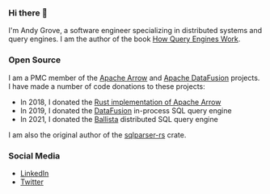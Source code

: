 ### Hi there 👋

I'm Andy Grove, a software engineer specializing in distributed systems and query engines. I am the author of the book [How Query Engines Work](https://leanpub.com/how-query-engines-work).

### Open Source

I am a PMC member of the [Apache Arrow](https://github.com/apache/arrow/) and [Apache DataFusion](https://github.com/apache/datafusion) projects. I have made a number of code donations to these projects:

- In 2018, I donated the [Rust implementation of Apache Arrow](https://github.com/apache/arrow-rs)
- In 2019, I donated the [DataFusion](https://github.com/apache/arrow-datafusion) in-process SQL query engine
- In 2021, I donated the [Ballista](https://github.com/apache/arrow-ballista) distributed SQL query engine

I am also the original author of the [sqlparser-rs](https://github.com/sqlparser-rs/sqlparser-rs) crate.

### Social Media

- [LinkedIn](https://www.linkedin.com/in/andygrove/)
- [Twitter](https://twitter.com/andygrove_io)
